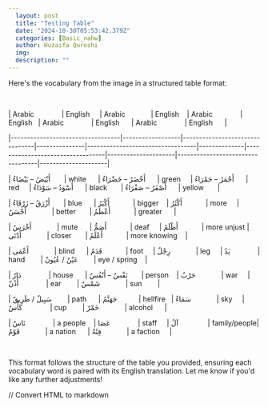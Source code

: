 ```yaml
---
  layout: post
  title: "Testing Table"
  date: "2024-10-30T05:53:42.379Z"
  categories: [Basic_nahw]
  author: Huzaifa Qureshi
  img: 
  description: ""
---
```

    
<p>Here's the vocabulary from the image in a structured table format:</p><p><br></p><p>| Arabic&nbsp;&nbsp;&nbsp;&nbsp;&nbsp;&nbsp;&nbsp;&nbsp;&nbsp;&nbsp;&nbsp;&nbsp;&nbsp;&nbsp;| English&nbsp;&nbsp;&nbsp;&nbsp;&nbsp;| Arabic&nbsp;&nbsp;&nbsp;&nbsp;&nbsp;&nbsp;&nbsp;&nbsp;&nbsp;&nbsp;&nbsp;&nbsp;&nbsp;| English&nbsp;&nbsp;&nbsp;&nbsp;| Arabic&nbsp;&nbsp;&nbsp;&nbsp;&nbsp;&nbsp;&nbsp;&nbsp;&nbsp;&nbsp;&nbsp;&nbsp;&nbsp;&nbsp;| English&nbsp;&nbsp;&nbsp;| Arabic&nbsp;&nbsp;&nbsp;&nbsp;&nbsp;&nbsp;&nbsp;&nbsp;&nbsp;&nbsp;&nbsp;&nbsp;&nbsp;&nbsp;| English&nbsp;&nbsp;&nbsp;&nbsp;&nbsp;&nbsp;| Arabic&nbsp;&nbsp;&nbsp;&nbsp;&nbsp;&nbsp;&nbsp;&nbsp;&nbsp;&nbsp;&nbsp;&nbsp;&nbsp;&nbsp;| English&nbsp;&nbsp;&nbsp;&nbsp;&nbsp;&nbsp;|</p><p>|----------------------------------|------------------|--------------------------------|---------------|----------------------------------|--------------|----------------------------------|---------------------|----------------------------------|---------------------|</p><p>| أَبْيَضُ – بَيْضَاءُ&nbsp;&nbsp;&nbsp;&nbsp;&nbsp;&nbsp;&nbsp;| white&nbsp;&nbsp;&nbsp;&nbsp;&nbsp;&nbsp;| أَخْضَرُ – خَضْرَاءُ&nbsp;&nbsp;&nbsp;&nbsp;&nbsp;&nbsp;| green&nbsp;&nbsp;&nbsp;&nbsp;&nbsp;| أَحْمَرُ – حَمْرَاءُ&nbsp;&nbsp;&nbsp;&nbsp;&nbsp;&nbsp;| red&nbsp;&nbsp;&nbsp;&nbsp;&nbsp;| أَسْوَدُ – سَوْدَاءُ&nbsp;&nbsp;&nbsp;&nbsp;&nbsp;&nbsp;| black&nbsp;&nbsp;&nbsp;&nbsp;&nbsp;&nbsp;&nbsp;| أَصْفَرُ – صَفْرَاءُ&nbsp;&nbsp;&nbsp;&nbsp;&nbsp;&nbsp;| yellow&nbsp;&nbsp;&nbsp;&nbsp;&nbsp;&nbsp;&nbsp;|</p><p>| أَزْرَقُ – زَرْقَاءُ&nbsp;&nbsp;&nbsp;&nbsp;&nbsp;&nbsp;&nbsp;| blue&nbsp;&nbsp;&nbsp;&nbsp;&nbsp;&nbsp;| أَكْبَرُ&nbsp;&nbsp;&nbsp;&nbsp;&nbsp;&nbsp;&nbsp;&nbsp;&nbsp;&nbsp;&nbsp;&nbsp;| bigger&nbsp;&nbsp;&nbsp;&nbsp;| أَكْثَرُ&nbsp;&nbsp;&nbsp;&nbsp;&nbsp;&nbsp;&nbsp;&nbsp;&nbsp;&nbsp;&nbsp;&nbsp;| more&nbsp;&nbsp;&nbsp;&nbsp;&nbsp;| أَحْسَنُ&nbsp;&nbsp;&nbsp;&nbsp;&nbsp;&nbsp;&nbsp;&nbsp;&nbsp;&nbsp;&nbsp;&nbsp;&nbsp;| better&nbsp;&nbsp;&nbsp;&nbsp;&nbsp;&nbsp;&nbsp;| أَعْظَمُ&nbsp;&nbsp;&nbsp;&nbsp;&nbsp;&nbsp;&nbsp;&nbsp;&nbsp;&nbsp;&nbsp;&nbsp;| greater&nbsp;&nbsp;&nbsp;&nbsp;&nbsp;&nbsp;|</p><p>| أَخْرَسُ&nbsp;&nbsp;&nbsp;&nbsp;&nbsp;&nbsp;&nbsp;&nbsp;&nbsp;&nbsp;&nbsp;&nbsp;&nbsp;| mute&nbsp;&nbsp;&nbsp;&nbsp;&nbsp;&nbsp;| أَصَمُّ&nbsp;&nbsp;&nbsp;&nbsp;&nbsp;&nbsp;&nbsp;&nbsp;&nbsp;&nbsp;&nbsp;&nbsp;| deaf&nbsp;&nbsp;&nbsp;&nbsp;&nbsp;| أَظْلَمُ&nbsp;&nbsp;&nbsp;&nbsp;&nbsp;&nbsp;&nbsp;&nbsp;&nbsp;&nbsp;&nbsp;&nbsp;| more unjust&nbsp;| أَدْنَى&nbsp;&nbsp;&nbsp;&nbsp;&nbsp;&nbsp;&nbsp;&nbsp;&nbsp;&nbsp;&nbsp;&nbsp;&nbsp;| closer&nbsp;&nbsp;&nbsp;&nbsp;&nbsp;&nbsp;&nbsp;| أَعْلَمُ&nbsp;&nbsp;&nbsp;&nbsp;&nbsp;&nbsp;&nbsp;&nbsp;&nbsp;&nbsp;&nbsp;&nbsp;| more knowing&nbsp;&nbsp;&nbsp;&nbsp;|</p><p>| أَعْمَى&nbsp;&nbsp;&nbsp;&nbsp;&nbsp;&nbsp;&nbsp;&nbsp;&nbsp;&nbsp;&nbsp;&nbsp;&nbsp;| blind&nbsp;&nbsp;&nbsp;&nbsp;&nbsp;&nbsp;| قَدَمٌ&nbsp;&nbsp;&nbsp;&nbsp;&nbsp;&nbsp;&nbsp;&nbsp;&nbsp;&nbsp;&nbsp;&nbsp;| foot&nbsp;&nbsp;&nbsp;&nbsp;&nbsp;| رِجْلٌ&nbsp;&nbsp;&nbsp;&nbsp;&nbsp;&nbsp;&nbsp;&nbsp;&nbsp;&nbsp;&nbsp;&nbsp;&nbsp;| leg&nbsp;&nbsp;&nbsp;&nbsp;&nbsp;| يَدٌ&nbsp;&nbsp;&nbsp;&nbsp;&nbsp;&nbsp;&nbsp;&nbsp;&nbsp;&nbsp;&nbsp;&nbsp;&nbsp;&nbsp;| hand&nbsp;&nbsp;&nbsp;&nbsp;&nbsp;&nbsp;&nbsp;&nbsp;| عَيْنٌ / عُيُونٌ&nbsp;&nbsp;&nbsp;&nbsp;&nbsp;&nbsp;&nbsp;&nbsp;| eye / spring&nbsp;&nbsp;&nbsp;&nbsp;|</p><p>| دَارٌ&nbsp;&nbsp;&nbsp;&nbsp;&nbsp;&nbsp;&nbsp;&nbsp;&nbsp;&nbsp;&nbsp;&nbsp;&nbsp;&nbsp;| house&nbsp;&nbsp;&nbsp;&nbsp;&nbsp;&nbsp;| نَفْسٌ – أَنْفُسٌ&nbsp;&nbsp;&nbsp;&nbsp;&nbsp;&nbsp;&nbsp;| person&nbsp;&nbsp;&nbsp;&nbsp;| حَرْبٌ&nbsp;&nbsp;&nbsp;&nbsp;&nbsp;&nbsp;&nbsp;&nbsp;&nbsp;&nbsp;&nbsp;&nbsp;&nbsp;| war&nbsp;&nbsp;&nbsp;&nbsp;&nbsp;| أُذُنٌ&nbsp;&nbsp;&nbsp;&nbsp;&nbsp;&nbsp;&nbsp;&nbsp;&nbsp;&nbsp;&nbsp;&nbsp;&nbsp;&nbsp;| ear&nbsp;&nbsp;&nbsp;&nbsp;&nbsp;&nbsp;&nbsp;&nbsp;| شَمْسٌ&nbsp;&nbsp;&nbsp;&nbsp;&nbsp;&nbsp;&nbsp;&nbsp;&nbsp;&nbsp;&nbsp;&nbsp;&nbsp;| sun&nbsp;&nbsp;&nbsp;&nbsp;&nbsp;&nbsp;&nbsp;&nbsp;|</p><p>| سَبِيلٌ / طَرِيقٌ&nbsp;&nbsp;&nbsp;&nbsp;&nbsp;&nbsp;&nbsp;&nbsp;| path&nbsp;&nbsp;&nbsp;&nbsp;&nbsp;&nbsp;| جَهَنَّمُ&nbsp;&nbsp;&nbsp;&nbsp;&nbsp;&nbsp;&nbsp;&nbsp;&nbsp;&nbsp;&nbsp;| hellfire&nbsp;&nbsp;&nbsp;| سَمَاءٌ&nbsp;&nbsp;&nbsp;&nbsp;&nbsp;&nbsp;&nbsp;&nbsp;&nbsp;&nbsp;&nbsp;&nbsp;&nbsp;| sky&nbsp;&nbsp;&nbsp;&nbsp;&nbsp;| كَأْسٌ&nbsp;&nbsp;&nbsp;&nbsp;&nbsp;&nbsp;&nbsp;&nbsp;&nbsp;&nbsp;&nbsp;&nbsp;&nbsp;&nbsp;| cup&nbsp;&nbsp;&nbsp;&nbsp;&nbsp;&nbsp;&nbsp;&nbsp;| خَمْرٌ&nbsp;&nbsp;&nbsp;&nbsp;&nbsp;&nbsp;&nbsp;&nbsp;&nbsp;&nbsp;&nbsp;&nbsp;&nbsp;| alcohol&nbsp;&nbsp;&nbsp;&nbsp;&nbsp;&nbsp;|</p><p>| نَاسٌ&nbsp;&nbsp;&nbsp;&nbsp;&nbsp;&nbsp;&nbsp;&nbsp;&nbsp;&nbsp;&nbsp;&nbsp;&nbsp;&nbsp;| a people&nbsp;&nbsp;&nbsp;&nbsp;| عَصَا&nbsp;&nbsp;&nbsp;&nbsp;&nbsp;&nbsp;&nbsp;&nbsp;&nbsp;&nbsp;&nbsp;&nbsp;&nbsp;&nbsp;| staff&nbsp;&nbsp;&nbsp;&nbsp;&nbsp;| آلُ&nbsp;&nbsp;&nbsp;&nbsp;&nbsp;&nbsp;&nbsp;&nbsp;&nbsp;&nbsp;&nbsp;&nbsp;&nbsp;&nbsp;&nbsp;| family/people| قَوْمٌ&nbsp;&nbsp;&nbsp;&nbsp;&nbsp;&nbsp;&nbsp;&nbsp;&nbsp;&nbsp;&nbsp;&nbsp;&nbsp;| a nation&nbsp;&nbsp;&nbsp;&nbsp;&nbsp;&nbsp;| فِئَةٌ&nbsp;&nbsp;&nbsp;&nbsp;&nbsp;&nbsp;&nbsp;&nbsp;&nbsp;&nbsp;&nbsp;&nbsp;&nbsp;| a faction&nbsp;&nbsp;&nbsp;&nbsp;&nbsp;|</p><p><br></p><p>This format follows the structure of the table you provided, ensuring each vocabulary word is paired with its English translation. Let me know if you'd like any further adjustments!</p>  // Convert HTML to markdown
    